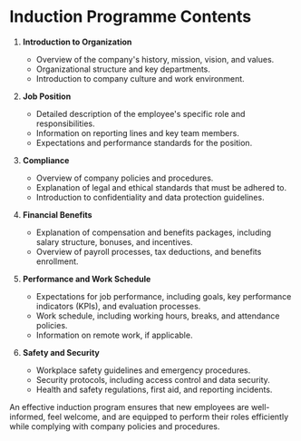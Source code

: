 # Induction Programme Contents

1. **Introduction to Organization**
   - Overview of the company's history, mission, vision, and values.
   - Organizational structure and key departments.
   - Introduction to company culture and work environment.

2. **Job Position**
   - Detailed description of the employee's specific role and responsibilities.
   - Information on reporting lines and key team members.
   - Expectations and performance standards for the position.

3. **Compliance**
   - Overview of company policies and procedures.
   - Explanation of legal and ethical standards that must be adhered to.
   - Introduction to confidentiality and data protection guidelines.

4. **Financial Benefits**
   - Explanation of compensation and benefits packages, including salary structure, bonuses, and incentives.
   - Overview of payroll processes, tax deductions, and benefits enrollment.

5. **Performance and Work Schedule**
   - Expectations for job performance, including goals, key performance indicators (KPIs), and evaluation processes.
   - Work schedule, including working hours, breaks, and attendance policies.
   - Information on remote work, if applicable.

6. **Safety and Security**
   - Workplace safety guidelines and emergency procedures.
   - Security protocols, including access control and data security.
   - Health and safety regulations, first aid, and reporting incidents.

An effective induction program ensures that new employees are well-informed, feel welcome, and are equipped to perform their roles efficiently while complying with company policies and procedures.